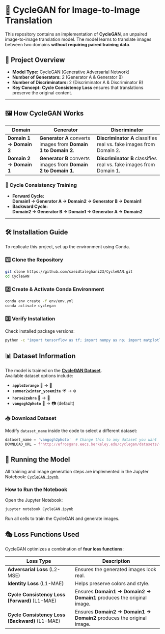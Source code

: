 # 🎨 CycleGAN for Image-to-Image Translation

This repository contains an implementation of **CycleGAN**, an unpaired image-to-image translation model. The model learns to translate images between two domains **without requiring paired training data**.

## 📌 Project Overview
- **Model Type:** CycleGAN (Generative Adversarial Network)
- **Number of Generators:** 2 (Generator A & Generator B)
- **Number of Discriminators:** 2 (Discriminator A & Discriminator B)
- **Key Concept:** **Cycle Consistency Loss** ensures that translations preserve the original content.

---

## 🖼️ How CycleGAN Works

| Domain | Generator | Discriminator |
|--------|-----------|--------------|
| **Domain 1 → Domain 2** | **Generator A** converts images from **Domain 1 to Domain 2**. | **Discriminator A** classifies real vs. fake images from Domain 2. |
| **Domain 2 → Domain 1** | **Generator B** converts images from **Domain 2 to Domain 1**. | **Discriminator B** classifies real vs. fake images from Domain 1. |

### 🔄 Cycle Consistency Training  
- **Forward Cycle:**  
  **Domain1 → Generator A → Domain2 → Generator B → Domain1**  
- **Backward Cycle:**  
  **Domain2 → Generator B → Domain1 → Generator A → Domain2**


---

## 🛠 Installation Guide

To replicate this project, set up the environment using Conda.

### **1️⃣ Clone the Repository**
```bash
git clone https://github.com/saeidtaleghani23/CycleGAN.git
cd CycleGAN
```

### 2️⃣ Create & Activate Conda Environment
```bash
conda env create -f env/env.yml
conda activate cyclegan
```

### 3️⃣ Verify Installation
Check installed package versions:
```bash
python -c "import tensorflow as tf; import numpy as np; import matplotlib; print(tf.__version__, np.__version__, matplotlib.__version__)"

```

## 📊 Dataset Information

The model is trained on the **[CycleGAN Dataset](http://efrosgans.eecs.berkeley.edu/cyclegan/datasets/)**.  
Available dataset options include:  

- **`apple2orange`** 🍏 → 🍊  
- **`summer2winter_yosemite`** ☀️ → ❄️  
- **`horse2zebra`** 🐴 → 🦓  
- **`vangogh2photo`** 🎨 → 📷 (default)  

### **📥 Download Dataset**
Modify `dataset_name` inside the code to select a different dataset:  

```python
dataset_name = 'vangogh2photo'  # Change this to any dataset you want
DOWNLOAD_URL = f'http://efrosgans.eecs.berkeley.edu/cyclegan/datasets/{dataset_name}.zip'
```

## 🚀 Running the Model  

All training and image generation steps are implemented in the Jupyter Notebook: [`CycleGAN.ipynb`](CycleGAN.ipynb).  

### **How to Run the Notebook**
Open the Jupyter Notebook:  
   ```bash
   jupyter notebook CycleGAN.ipynb
 ```

 Run all cells to train the CycleGAN and generate images.


## 🎭 Loss Functions Used  

CycleGAN optimizes a combination of **four loss functions**:  

| **Loss Type**                           | **Description** |
|-----------------------------------------|---------------|
| **Adversarial Loss** (L2-MSE)           | Ensures the generated images look real. |
| **Identity Loss** (L1-MAE)              | Helps preserve colors and style. |
| **Cycle Consistency Loss (Forward)** (L1-MAE)  | Ensures **Domain1 → Domain2 → Domain1** produces the original image. |
| **Cycle Consistency Loss (Backward)** (L1-MAE) | Ensures **Domain2 → Domain1 → Domain2** produces the original image. |


    